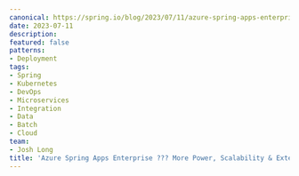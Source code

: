 ```yaml
---
canonical: https://spring.io/blog/2023/07/11/azure-spring-apps-enterprise-more-power-scalability-and-extended-spring-boot
date: 2023-07-11
description: 
featured: false
patterns:
- Deployment
tags:
- Spring
- Kubernetes
- DevOps
- Microservices
- Integration
- Data
- Batch
- Cloud
team:
- Josh Long
title: 'Azure Spring Apps Enterprise ??? More Power, Scalability & Extended Spring Boot Support'
---
```




